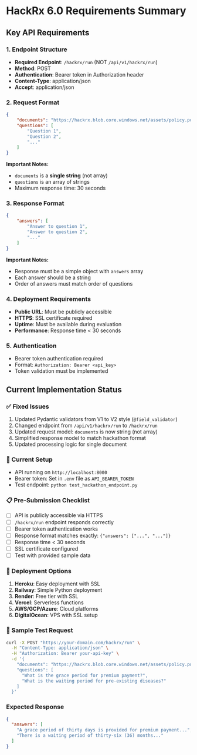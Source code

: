 # HackRx 6.0 Requirements Summary

## Key API Requirements

### 1. Endpoint Structure
- **Required Endpoint**: `/hackrx/run` (NOT `/api/v1/hackrx/run`)
- **Method**: POST
- **Authentication**: Bearer token in Authorization header
- **Content-Type**: application/json
- **Accept**: application/json

### 2. Request Format
```json
{
    "documents": "https://hackrx.blob.core.windows.net/assets/policy.pdf?...",
    "questions": [
        "Question 1",
        "Question 2",
        "..."
    ]
}
```

**Important Notes:**
- `documents` is a **single string** (not array)
- `questions` is an array of strings
- Maximum response time: 30 seconds

### 3. Response Format
```json
{
    "answers": [
        "Answer to question 1",
        "Answer to question 2",
        "..."
    ]
}
```

**Important Notes:**
- Response must be a simple object with `answers` array
- Each answer should be a string
- Order of answers must match order of questions

### 4. Deployment Requirements
- **Public URL**: Must be publicly accessible
- **HTTPS**: SSL certificate required
- **Uptime**: Must be available during evaluation
- **Performance**: Response time < 30 seconds

### 5. Authentication
- Bearer token authentication required
- Format: `Authorization: Bearer <api_key>`
- Token validation must be implemented

## Current Implementation Status

### ✅ Fixed Issues
1. Updated Pydantic validators from V1 to V2 style (`@field_validator`)
2. Changed endpoint from `/api/v1/hackrx/run` to `/hackrx/run`
3. Updated request model: `documents` is now string (not array)
4. Simplified response model to match hackathon format
5. Updated processing logic for single document

### 🔧 Current Setup
- API running on `http://localhost:8000`
- Bearer token: Set in `.env` file as `API_BEARER_TOKEN`
- Test endpoint: `python test_hackathon_endpoint.py`

### 📋 Pre-Submission Checklist
- [ ] API is publicly accessible via HTTPS
- [ ] `/hackrx/run` endpoint responds correctly
- [ ] Bearer token authentication works
- [ ] Response format matches exactly: `{"answers": ["...", "..."]}`
- [ ] Response time < 30 seconds
- [ ] SSL certificate configured
- [ ] Test with provided sample data

### 🚀 Deployment Options
1. **Heroku**: Easy deployment with SSL
2. **Railway**: Simple Python deployment
3. **Render**: Free tier with SSL
4. **Vercel**: Serverless functions
5. **AWS/GCP/Azure**: Cloud platforms
6. **DigitalOcean**: VPS with SSL setup

### 📝 Sample Test Request
```bash
curl -X POST "https://your-domain.com/hackrx/run" \
  -H "Content-Type: application/json" \
  -H "Authorization: Bearer your-api-key" \
  -d '{
    "documents": "https://hackrx.blob.core.windows.net/assets/policy.pdf?...",
    "questions": [
      "What is the grace period for premium payment?",
      "What is the waiting period for pre-existing diseases?"
    ]
  }'
```

### Expected Response
```json
{
  "answers": [
    "A grace period of thirty days is provided for premium payment...",
    "There is a waiting period of thirty-six (36) months..."
  ]
}
```